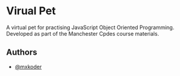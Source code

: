 
# Virual Pet

A virtual pet for practising JavaScript Object Oriented Programming. 
Developed as part of the Manchester Cpdes course materials. 




## Authors

- [@mxkoder](https://github.com/mxkoder)
